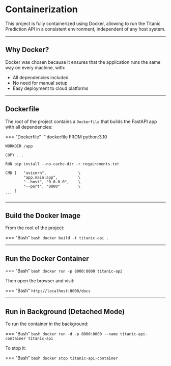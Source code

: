# Containerization

This project is fully containerized using Docker, allowing to run the Titanic Prediction API in a consistent environment,
independent of any host system. 

---

## Why Docker?

Docker was chosen because it ensures that the application runs the same way on every machine, with:

- All dependencies included
- No need for manual setup
- Easy deployment to cloud platforms

---

## Dockerfile

The root of the project contains a `Dockerfile` that builds the FastAPI app with all dependencies:

=== "Dockerfile"
    ```dockerfile
    FROM python:3.10
    
    WORKDIR /app
    
    COPY . .
    
    RUN pip install --no-cache-dir -r requirements.txt
    
    CMD [   "uvicorn",              \
            "app.main:app",         \
            "--host", "0.0.0.0",    \
            "--port", "8000"        \
        ]
    ```

---

##  Build the Docker Image

From the root of the project:

=== "Bash"
    ```bash
    docker build -t titanic-api .
    ```

---

## Run the Docker Container

=== "Bash"
    ```bash
    docker run -p 8000:8000 titanic-api
    ```

Then open the browser and visit:

=== "Bash"
    ```
    http://localhost:8000/docs
    ```

---

## Run in Background (Detached Mode)

To run the container in the background:

=== "Bash"
    ```bash
    docker run -d -p 8000:8000 --name titanic-api-container titanic-api
    ```

To stop it:


=== "Bash"
    ```bash
    docker stop titanic-api-container
    ```